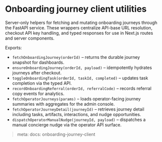 # Onboarding journey client utilities

Server-only helpers for fetching and mutating onboarding journeys through the FastAPI service. These wrappers centralize API-base URL resolution, checkout API key handling, and typed responses for use in Next.js routes and server components.

Exports:

- `fetchOnboardingJourney(orderId)` – returns the durable journey snapshot for dashboards.
- `ensureOnboardingJourney(orderId, payload)` – idempotently hydrates journeys after checkout.
- `toggleOnboardingTask(orderId, taskId, completed)` – updates task completion via the typed API.
- `recordOnboardingReferral(orderId, referralCode)` – records referral copy events for analytics.
- `fetchOperatorJourneys(params)` – loads operator-facing journey summaries with aggregates for the admin console.
- `fetchOperatorJourneyDetail(journeyId)` – retrieves journey detail including tasks, artifacts, interactions, and nudge opportunities.
- `dispatchOperatorManualNudge(journeyId, payload)` – dispatches a manual concierge nudge via the operator API surface.

> meta: docs: onboarding-journey-client
